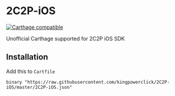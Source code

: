# 2C2P-iOS
[![Carthage compatible](https://img.shields.io/badge/Carthage-compatible-4BC51D.svg?style=flat)](https://github.com/Carthage/Carthage)

Unofficial Carthage supported for 2C2P iOS SDK

## Installation
Add this to `Cartfile`

```
binary "https://raw.githubusercontent.com/kingpowerclick/2C2P-iOS/master/2C2P-iOS.json"
```
